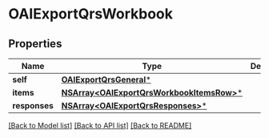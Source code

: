 # OAIExportQrsWorkbook

## Properties
Name | Type | Description | Notes
------------ | ------------- | ------------- | -------------
**self** | [**OAIExportQrsGeneral***](OAIExportQrsGeneral.md) |  | [optional] 
**items** | [**NSArray&lt;OAIExportQrsWorkbookItemsRow&gt;***](OAIExportQrsWorkbookItemsRow.md) |  | [optional] 
**responses** | [**NSArray&lt;OAIExportQrsResponses&gt;***](OAIExportQrsResponses.md) |  | [optional] 

[[Back to Model list]](../README.md#documentation-for-models) [[Back to API list]](../README.md#documentation-for-api-endpoints) [[Back to README]](../README.md)


